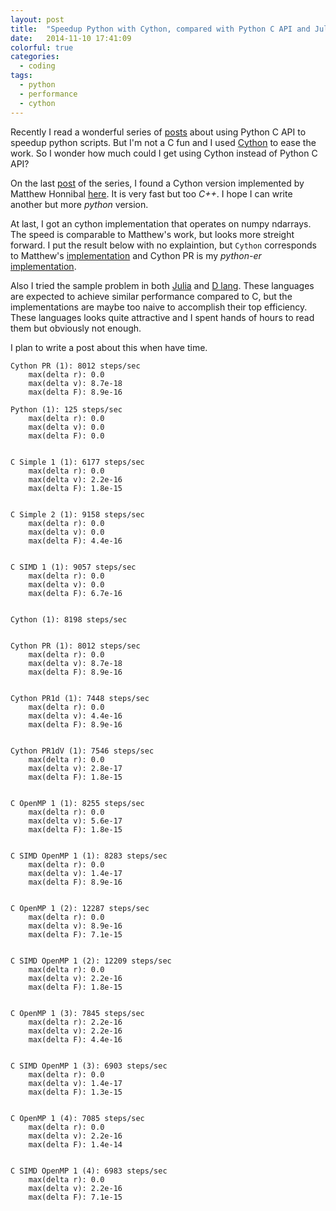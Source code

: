 ```yaml
---
layout: post
title:  "Speedup Python with Cython, compared with Python C API and Julia and Dlang"
date:   2014-11-10 17:41:09
colorful: true
categories:
  - coding
tags: 
  - python 
  - performance 
  - cython
---
```


Recently I read a wonderful series of [posts](https://www.crumpington.com/blog/2014/10-19-high-performance-python-extensions-part-1.html) about using Python C API to speedup python scripts. But I'm not a C fun and I used [Cython](http://cython.org/) to ease the work. So I wonder how much could I get using Cython instead of Python C API?

<!-- more -->

On the last [post](https://www.crumpington.com/blog/2014/10-24-high-performance-python-extensions-part-3.html) of the series, I found a Cython version implemented by Matthew Honnibal [here](http://honnibal.wordpress.com/2014/10/21/writing-c-in-cython/). It is very fast but too *C++*. I hope I can write another but more *python* version.

At last, I got an cython implementation that operates on numpy ndarrays. The speed is comparable to Matthew's work, but looks more streight forward. I put the result below with no explaintion, but `Cython` corresponds to Matthew's [implementation](https://github.com/kongscn/python-numpy-c-extension-examples/blob/master/src/cyth.pyx) and Cython PR is my *python-er* [implementation](https://github.com/kongscn/python-numpy-c-extension-examples/blob/master/src/cythpr.pyx).

Also I tried the sample problem in both [Julia](http://julialang.org/) and [D lang](http://dlang.org/). These languages are expected to achieve similar performance  compared to C, but the implementations are maybe too naive to accomplish their top efficiency. These languages looks quite attractive and I spent hands of hours to read them but obviously not enough.

I plan to write a post about this when have time.

```
Cython PR (1): 8012 steps/sec
    max(delta r): 0.0
    max(delta v): 8.7e-18
    max(delta F): 8.9e-16

Python (1): 125 steps/sec
    max(delta r): 0.0
    max(delta v): 0.0
    max(delta F): 0.0


C Simple 1 (1): 6177 steps/sec
    max(delta r): 0.0
    max(delta v): 2.2e-16
    max(delta F): 1.8e-15


C Simple 2 (1): 9158 steps/sec
    max(delta r): 0.0
    max(delta v): 0.0
    max(delta F): 4.4e-16


C SIMD 1 (1): 9057 steps/sec
    max(delta r): 0.0
    max(delta v): 0.0
    max(delta F): 6.7e-16


Cython (1): 8198 steps/sec


Cython PR (1): 8012 steps/sec
    max(delta r): 0.0
    max(delta v): 8.7e-18
    max(delta F): 8.9e-16


Cython PR1d (1): 7448 steps/sec
    max(delta r): 0.0
    max(delta v): 4.4e-16
    max(delta F): 8.9e-16


Cython PR1dV (1): 7546 steps/sec
    max(delta r): 0.0
    max(delta v): 2.8e-17
    max(delta F): 1.8e-15


C OpenMP 1 (1): 8255 steps/sec
    max(delta r): 0.0
    max(delta v): 5.6e-17
    max(delta F): 1.8e-15


C SIMD OpenMP 1 (1): 8283 steps/sec
    max(delta r): 0.0
    max(delta v): 1.4e-17
    max(delta F): 8.9e-16


C OpenMP 1 (2): 12287 steps/sec
    max(delta r): 0.0
    max(delta v): 8.9e-16
    max(delta F): 7.1e-15


C SIMD OpenMP 1 (2): 12209 steps/sec
    max(delta r): 0.0
    max(delta v): 2.2e-16
    max(delta F): 1.8e-15


C OpenMP 1 (3): 7845 steps/sec
    max(delta r): 2.2e-16
    max(delta v): 2.2e-16
    max(delta F): 4.4e-16


C SIMD OpenMP 1 (3): 6903 steps/sec
    max(delta r): 0.0
    max(delta v): 1.4e-17
    max(delta F): 1.3e-15


C OpenMP 1 (4): 7085 steps/sec
    max(delta r): 0.0
    max(delta v): 2.2e-16
    max(delta F): 1.4e-14


C SIMD OpenMP 1 (4): 6983 steps/sec
    max(delta r): 0.0
    max(delta v): 2.2e-16
    max(delta F): 7.1e-15
```
